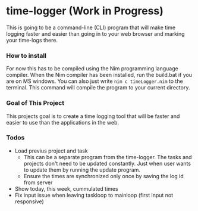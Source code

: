 # time-logger (Work in Progress)

This is going to be a command-line (CLI) program that will make time logging
faster and easier than going in to your web browser and marking your time-logs
there.

### How to install

For now this has to be compiled using the Nim programming language
compiler. When the Nim compiler has been installed, run the build.bat if you
are on MS windows. You can also just write ```nim c timeLogger.nim``` to the
terminal. This command will compile the program to your current directory.

### Goal of This Project

This projects goal is to create a time logging tool that will be faster and
easier to use than the applications in the web.

### Todos
* Load previus project and task
  * This can be a separate program from the time-logger. The tasks and
    projects don't need to be updated constantly. Just when user wants to
    update them by running the update program.
  * Ensure the times are synchronized only once by saving the log id from server
* Show today, this week, cummulated times
* Fix input issue when leaving taskloop to mainloop (first input not responsive)
